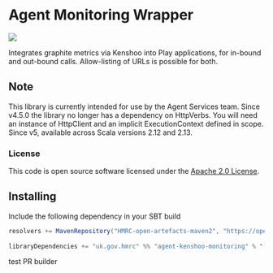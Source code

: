 # Agent Monitoring Wrapper

![](https://img.shields.io/github/v/release/hmrc/agent-kenshoo-monitoring)

Integrates graphite metrics via Kenshoo into Play applications, for in-bound and out-bound calls. 
Allow-listing of URLs is possible for both.

## Note

This library is currently intended for use by the Agent Services team. Since v4.5.0 the library no longer has a dependency on HttpVerbs. You will need an instance of HttpClient and an implicit ExecutionContext defined in scope.
Since v5, available across Scala versions 2.12 and 2.13.

### License

This code is open source software licensed under the [Apache 2.0 License]("http://www.apache.org/licenses/LICENSE-2.0.html").

## Installing
 
Include the following dependency in your SBT build
 
``` scala
resolvers += MavenRepository("HMRC-open-artefacts-maven2", "https://open.artefacts.tax.service.gov.uk/maven2")
 
libraryDependencies += "uk.gov.hmrc" %% "agent-kenshoo-monitoring" % "[INSERT-VERSION]"
```

test PR builder
